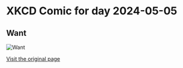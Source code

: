 
# XKCD Comic for day 2024-05-05

## Want

![Want](https://imgs.xkcd.com/comics/want.jpg "Well, she's pretty hot.")

[Visit the original page](https://xkcd.com/49/)
